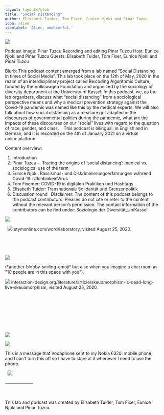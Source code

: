 ```yaml
---
layout: layouts/blob
title: "Social Distancing"
author: Elisabeth Tuider, Tom Fixer, Eunice Njoki and Pinar Tuzcu 
icon: alien
iconlabel: 'Alien, uncheerful.'
---
```


![](/img/Lab_Social_Distancing_.png)

Podcast image: Pinar Tuzcu
Recording and editing Pinar Tuzcu
Host: Eunice Njoki and Pinar Tuzcu
Guests: Elisabeth Tuider, Tom Fixer, Eunice Njoki and Pinar Tuzcu 

Blurb: 
This podcast content emerged from a lab named “Social Distancing in times of Social Media”. This lab took place on the 12th of May, 2020 in the realm of an interdiciplinary project called Re:coding Algorithmic Culture, funded by the Volkswagen Foundation and organized by the sociology of diversity department at the University of Kassel. In this podcast, we, as the lab organizers, discuss what “social distancing” from a sociological perspective means and why a medical prevention strategy against the Covid-19 pandemic was named like this by the medical experts. We will also talk about how social distancing as a measure got adapted in the discourses of governmental politics during the pandemic, what are the impacts of these discourses on our “social” lives with regard to the question of race, gender, and class. 
 
This podcast is bilingual, in English and in German, and it is recorded on the 4th of January 2021 on a virtual online platform.
 

Content overview:
1. Introduction
2. Pinar Tuzcu –  Tracing the origins of ‘social distancing’: medical vs. sociological use of the term
3. Eunice Njoki: Rassismus- und Diskriminierungserfahrungen während Covid-19 : #IchbinkeinVirus
4. Tom Fixemer: COVID-19 in digitalen Praktiken und Hashtags
5. Elisabeth Tuider: Transnationale Solidarität und Grenzenpolitik 
6. Discussion round
 
Disclaimer: The content of this podcast belongs to the podcast contributors. Pleases do not cite or refer to the content without the relevant person’s permission. The contact information of the contributors can be find under: Soziologie der Diversität_UniKassel


![](/img/socialdistancing_podcastimage_3.png)






 
![](/img/being-turned-off-lab.png)
etymonline.com/word/laboratory, visited August 25, 2020.

 


 



![](/img/being-turned-off-media.png)

(\*another-blobby-smiling-emoji\* but also when you imagine a chat room
as \"10 people are in this space with you").
 

![](/img/being-turned-off-skeuo.png)
interaction-design.org/literature/article/skeuomorphism-is-dead-long-live-skeuomorphism, visited August 25, 2020.

 


 


 





 



![](/img/being-turned-off-mask.png)



![](/img/being-turned-off-stay.png)

This is a message that Vodaphone sent to my Nokia 6320i mobile phone,
and I can't turn this off so I have to stare at it whenever I need to
use the phone.

 
![](/img/being-turned-off-clap.png)

–––––––––––––

 

This lab and podcast was created by Elisabeth Tuider, Tom Fixer, Eunice Njoki and Pinar Tuzcu. 
